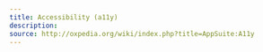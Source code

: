 ```yaml
---
title: Accessibility (a11y)
description: 
source: http://oxpedia.org/wiki/index.php?title=AppSuite:A11y
---
```


